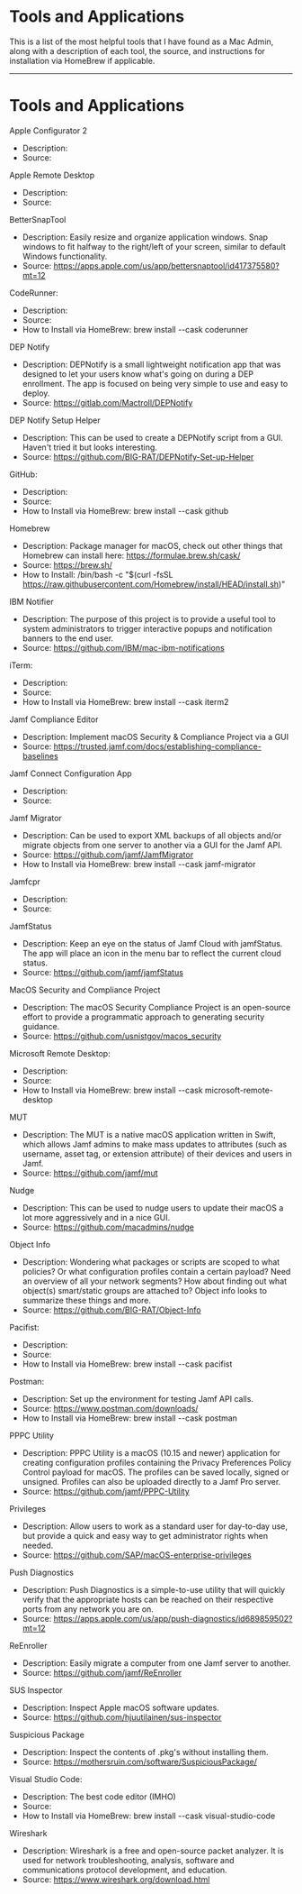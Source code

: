# Tools and Applications
This is a list of the most helpful tools that I have found as a Mac Admin, along with a description of each tool, the source, and instructions for installation via HomeBrew if applicable.

-----

# Tools and Applications

Apple Configurator 2
  - Description:
  - Source:

Apple Remote Desktop
  - Description:
  - Source:

BetterSnapTool
  - Description: Easily resize and organize application windows. Snap windows to fit halfway to the right/left of your screen, similar to default Windows functionality.
  - Source: https://apps.apple.com/us/app/bettersnaptool/id417375580?mt=12

CodeRunner:
  - Description:
  - Source:
  - How to Install via HomeBrew: brew install --cask coderunner

DEP Notify
  - Description: DEPNotify is a small lightweight notification app that was designed to let your users know what's going on during a DEP enrollment. The app is focused on being very simple to use and easy to deploy.
  - Source: https://gitlab.com/Mactroll/DEPNotify

DEP Notify Setup Helper
  - Description: This can be used to create a DEPNotify script from a GUI. Haven't tried it but looks interesting.
  - Source: https://github.com/BIG-RAT/DEPNotify-Set-up-Helper

GitHub:
  - Description:
  - Source:
  - How to Install via HomeBrew: brew install --cask github

Homebrew
  - Description: Package manager for macOS, check out other things that Homebrew can install here: https://formulae.brew.sh/cask/
  - Source: https://brew.sh/
  - How to Install: /bin/bash -c "$(curl -fsSL https://raw.githubusercontent.com/Homebrew/install/HEAD/install.sh)"

IBM Notifier
  - Description: The purpose of this project is to provide a useful tool to system administrators to trigger interactive popups and notification banners to the end user.
  - Source: https://github.com/IBM/mac-ibm-notifications

iTerm:
  - Description:
  - Source:
  - How to Install via HomeBrew: brew install --cask iterm2

Jamf Compliance Editor
  - Description: Implement macOS Security & Compliance Project via a GUI
  - Source: https://trusted.jamf.com/docs/establishing-compliance-baselines

Jamf Connect Configuration App
  - Description:
  - Source:

Jamf Migrator
  - Description: Can be used to export XML backups of all objects and/or migrate objects from one server to another via a GUI for the Jamf API.
  - Source: https://github.com/jamf/JamfMigrator
  - How to Install via HomeBrew: brew install --cask jamf-migrator

Jamfcpr
  - Description:
  - Source:

JamfStatus
  - Description: Keep an eye on the status of Jamf Cloud with jamfStatus. The app will place an icon in the menu bar to reflect the current cloud status.
  - Source: https://github.com/jamf/jamfStatus

MacOS Security and Compliance Project
  - Description: The macOS Security Compliance Project is an open-source effort to provide a programmatic approach to generating security guidance.
  - Source: https://github.com/usnistgov/macos_security

Microsoft Remote Desktop:
  - Description:
  - Source:
  - How to Install via HomeBrew: brew install --cask microsoft-remote-desktop

MUT
  - Description: The MUT is a native macOS application written in Swift, which allows Jamf admins to make mass updates to attributes (such as username, asset tag, or extension attribute) of their devices and users in Jamf.
  - Source: https://github.com/jamf/mut

Nudge
  - Description: This can be used to nudge users to update their macOS a lot more aggressively and in a nice GUI.
  - Source: https://github.com/macadmins/nudge

Object Info
  - Description: Wondering what packages or scripts are scoped to what policies? Or what configuration profiles contain a certain payload? Need an overview of all your network segments? How about finding out what object(s) smart/static groups are attached to? Object info looks to summarize these things and more.
  - Source: https://github.com/BIG-RAT/Object-Info

Pacifist:
  - Description:
  - Source:
  - How to Install via HomeBrew: brew install --cask pacifist

Postman:
  - Description: Set up the environment for testing Jamf API calls.
  - Source: https://www.postman.com/downloads/
  - How to Install via HomeBrew: brew install --cask postman

PPPC Utility
  - Description: PPPC Utility is a macOS (10.15 and newer) application for creating configuration profiles containing the Privacy Preferences Policy Control payload for macOS. The profiles can be saved locally, signed or unsigned. Profiles can also be uploaded directly to a Jamf Pro server.
  - Source: https://github.com/jamf/PPPC-Utility

Privileges
  - Description: Allow users to work as a standard user for day-to-day use, but provide a quick and easy way to get administrator rights when needed.
  - Source: https://github.com/SAP/macOS-enterprise-privileges

Push Diagnostics
  - Description: Push Diagnostics is a simple-to-use utility that will quickly verify that the appropriate hosts can be reached on their respective ports from any network you are on.
  - Source: https://apps.apple.com/us/app/push-diagnostics/id689859502?mt=12

ReEnroller
  - Description: Easily migrate a computer from one Jamf server to another.
  - Source: https://github.com/jamf/ReEnroller

SUS Inspector
  - Description: Inspect Apple macOS software updates.
  - Source: https://github.com/hjuutilainen/sus-inspector

Suspicious Package
  - Description: Inspect the contents of .pkg's without installing them.
  - Source: https://mothersruin.com/software/SuspiciousPackage/

Visual Studio Code:
  - Description: The best code editor (IMHO)
  - Source:
  - How to Install via HomeBrew: brew install --cask visual-studio-code

Wireshark
  - Description: Wireshark is a free and open-source packet analyzer. It is used for network troubleshooting, analysis, software and communications protocol development, and education.
  - Source: https://www.wireshark.org/download.html
